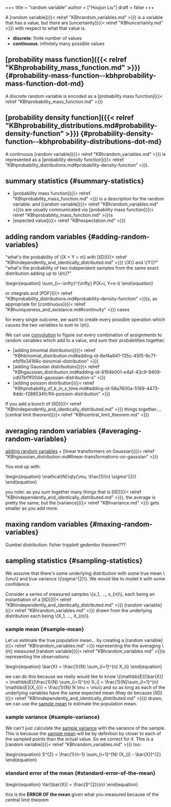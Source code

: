 +++
title = "random variable"
author = ["Houjun Liu"]
draft = false
+++

A [random variable]({{< relref "KBhrandom_variables.md" >}}) is a variable that has a value, but there are [uncertainty]({{< relref "KBhuncertainty.md" >}}) with respect to what that value is.

-   **discrete**: finite number of values
-   **continuous**: infinitely many possible values


## [probability mass function]({{< relref "KBhprobability_mass_function.md" >}}) {#probability-mass-function--kbhprobability-mass-function-dot-md}

A discrete random variable is encoded as a [probability mass function]({{< relref "KBhprobability_mass_function.md" >}})


## [probability density function]({{< relref "KBhprobability_distributions.md#probability-density-function" >}}) {#probability-density-function--kbhprobability-distributions-dot-md}

A continuous [random variable]({{< relref "KBhrandom_variables.md" >}}) is represented as a [probability density function]({{< relref "KBhprobability_distributions.md#probability-density-function" >}}).


## summary statistics {#summary-statistics}

-   [probability mass function]({{< relref "KBhprobability_mass_function.md" >}}) is a description for the random variable: and [random variable]({{< relref "KBhrandom_variables.md" >}})s are usually communicated via [probability mass function]({{< relref "KBhprobability_mass_function.md" >}})s
-   [expected value]({{< relref "KBhexpectation.md" >}})


## adding random variables {#adding-random-variables}

"what's the probability of \\(X + Y = n\\) with [IID]({{< relref "KBhindependently_and_identically_distributed.md" >}}) \\(X\\) and \\(Y\\)?"
"what's the probability of two independent samples from the same exact distribution adding up to \\(n\\)?"

\begin{equation}
\sum\_{i=-\infty}^{\infty} P(X=i, Y=n-i)
\end{equation}

or integrals and [PDF]({{< relref "KBhprobability_distributions.md#probability-density-function" >}})s, as appropriate for [continuous]({{< relref "KBhuniqueness_and_existance.md#continuity" >}}) cases

for every single outcome, we want to create every possible operation which causes the two variables to sum to \\(n\\).

We can use [convolution](#adding-random-variables) to figure out every combination of assignments to random variables which add to a value, and sum their probabilities together.

-   [adding binomial distribution]({{< relref "KBhbinomial_distribution.md#adding-id-6ef4a641-135c-45f5-9c71-efd1fe34166c-binomial-distribution" >}})
-   [adding Gaussian distributions]({{< relref "KBhgaussian_distribution.md#adding-id-8194b001-e4a1-43c9-9409-cd07bf1f00d4-gaussian-distribution-s" >}})
-   [adding poisson distribution]({{< relref "KBhprobability_of_k_in_x_time.md#adding-id-58a7600a-5169-4473-8ddc-f286534fc1f4-poisson-distribution" >}})

If you add a bunch of [IID]({{< relref "KBhindependently_and_identically_distributed.md" >}}) things together.... [central limit theorem]({{< relref "KBhcentral_limit_theorem.md" >}})


## averaging random variables {#averaging-random-variables}

[adding random variables](#adding-random-variables) + [linear transformers on Gaussian]({{< relref "KBhgaussian_distribution.md#linear-transformations-on-gaussian" >}})

You end up with:

\begin{equation}
\mathcal{N}\qty(\mu, \frac{1}{n} \sigma^{2})
\end{equation}

you note: as you sum together many things that is [IID]({{< relref "KBhindependently_and_identically_distributed.md" >}}), the average is pretty the same; but the [variance]({{< relref "KBhvariance.md" >}}) gets smaller as you add more.


## maxing random variables {#maxing-random-variables}

Gumbel distribution: fisher tripplett gedembo theorem???


## sampling statistics {#sampling-statistics}

We assume that there's some underlying distribution with some true mean \\(\mu\\) and true variance \\(\sigma^{2}\\). We would like to model it with some confidence.

Consider a series of measured samples \\(x\_1, ..., x\_{n}\\), each being an instantiation of a [IID]({{< relref "KBhindependently_and_identically_distributed.md" >}}) [random variable]({{< relref "KBhrandom_variables.md" >}}) drawn from the underlying distribution each being \\(X\_1, ..., X\_{n}\\).


### sample mean {#sample-mean}

Let us estimate the true population mean... by creating a [random variable]({{< relref "KBhrandom_variables.md" >}}) representing the the averaging \\(n\\) measured [random variable]({{< relref "KBhrandom_variables.md" >}})s representing the observations:

\begin{equation}
\bar{X} = \frac{1}{N} \sum\_{i=1}^{n} X\_{i}
\end{equation}

we can do this because we really would like to know \\(\mathbb{E}[\bar{X}] = \mathbb{E}[\frac{1}{N} \sum\_{i=1}^{n} X\_i] = \frac{1}{N}\sum\_{i=1}^{n} \mathbb{E}[X\_{i}] = \frac{1}{N} N \mu = \mu\\) and so as long as each of the underlying variables have the same expected mean (they do because [IID]({{< relref "KBhindependently_and_identically_distributed.md" >}})) drawn, we can use the [sample mean](#sample-mean) to estimate the population mean.


### sample variance {#sample-variance}

We can't just calculate the [sample variance](#sample-variance) with the variance of the sample. This is because the [sample mean](#sample-mean) will be by definition by closer to each of the sampled points than the actual value. So we correct for it. This is a [random variable]({{< relref "KBhrandom_variables.md" >}}) too:

\begin{equation}
S^{2} = \frac{1}{n-1} \sum\_{i=1}^{N} (X\_{i} - \bar{X})^{2}
\end{equation}


### standard error of the mean {#standard-error-of-the-mean}

\begin{equation}
Var(\bar{X}) = \frac{S^{2}}{n}
\end{equation}

this is the **ERROR OF the mean** given what you measured because of the central limit theorem
